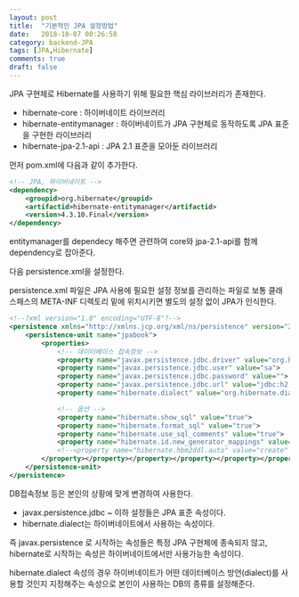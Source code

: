 ```yaml
---
layout: post
title:  "기본적인 JPA 설정방법"
date:   2018-10-07 00:26:58
category: backend-JPA
tags: [JPA,Hibernate]
comments: true
draft: false
---
```

JPA 구현체로 Hibernate를 사용하기 위해 필요한 핵심 라이브러리가 존재한다.

- hibernate-core : 하이버네이트 라이브러리
- hibernate-entitymanager : 하이버네이트가 JPA 구현체로 동작하도록 JPA  표준을 구현한 라이브러리
- hibernate-jpa-2.1-api : JPA 2.1 표준을 모아둔 라이브러리
<!--more-->
먼저 pom.xml에 다음과 같이 추가한다.

```xml
<!-- JPA, 하이버네이트 -->
<dependency>
    <groupid>org.hibernate</groupid>
    <artifactid>hibernate-entitymanager</artifactid>
    <version>4.3.10.Final</version>
</dependency>
```

entitymanager를 dependecy 해주면 관련하여 core와 jpa-2.1-api를 함께 dependency로 잡아준다.  

다음 persistence.xml을 설정한다.  

persistence.xml 파일은 JPA 사용에 필요한 설정 정보를 관리하는 파일로 보통 클래스패스의 META-INF 디렉토리 밑에 위치시키면 별도의 설정 없이 JPA가 인식한다.  

```xml
<!--?xml version="1.0" encoding="UTF-8"?-->
<persistence xmlns="http://xmlns.jcp.org/xml/ns/persistence" version="2.1">
    <persistence-unit name="jpabook">
        <properties>
            <!-- 데이터베이스 접속정보 -->
            <property name="javax.persistence.jdbc.driver" value="org.h2.Driver">
            <property name="javax.persistence.jdbc.user" value="sa">
            <property name="javax.persistence.jdbc.password" value="">
            <property name="javax.persistence.jdbc.url" value="jdbc:h2:tcp://localhost/~/test">
            <property name="hibernate.dialect" value="org.hibernate.dialect.H2Dialect">

            <!-- 옵션 -->
            <property name="hibernate.show_sql" value="true">
            <property name="hibernate.format_sql" value="true">
            <property name="hibernate.use_sql_comments" value="true">
            <property name="hibernate.id.new_generator_mappings" value="true">
            <!--<property name="hibernate.hbm2ddl.auto" value="create" />-->
        </property></property></property></property></property></property></property></property></property></properties>
    </persistence-unit>
</persistence>
```

DB접속정보 등은 본인의 상황에 맞게 변경하여 사용한다.

- javax.persistence.jdbc ~ 이하 설정들은 JPA 표준 속성이다.  
- hibernate.dialect는 하이버네이트에서 사용하는 속성이다.  

즉 javax.persistence 로 시작하는 속성들은 특정 JPA 구현체에 종속되지 않고, hibernate로 시작하는 속성은 하이버네이트에서만 사용가능한 속성이다.  

hibernate.dialect 속성의 경우 하이버네이트가 어떤 데이터베이스 방언(dialect)를 사용할 것인지 지정해주는 속성으로 본인이 사용하는 DB의 종류를 설정해준다.  
